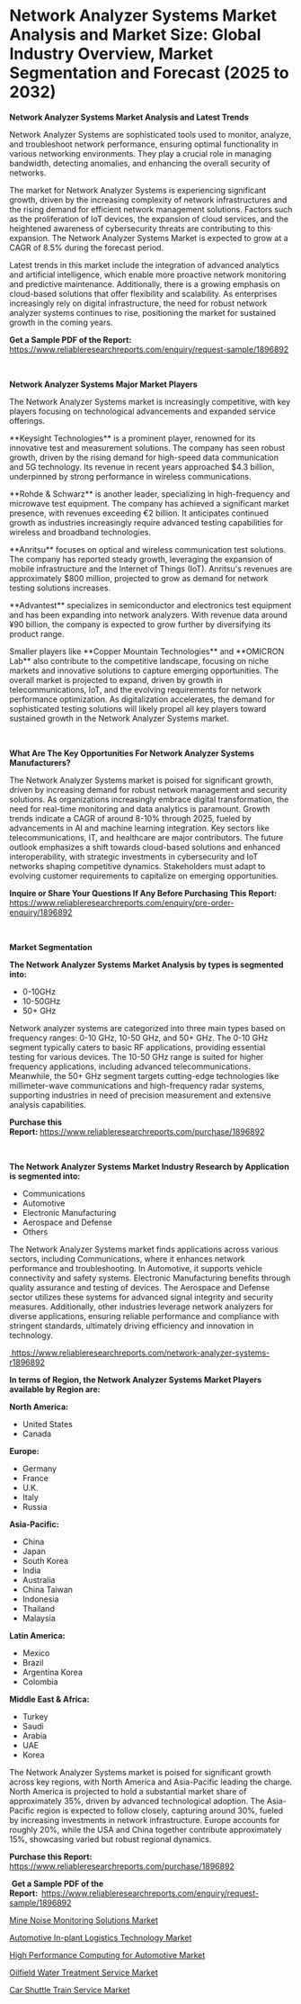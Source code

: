 <p><h1>Network Analyzer Systems Market Analysis and Market Size: Global Industry Overview, Market Segmentation and Forecast (2025 to 2032)</h1></p><p><strong>Network Analyzer Systems Market Analysis and Latest Trends</strong></p>
<p><p>Network Analyzer Systems are sophisticated tools used to monitor, analyze, and troubleshoot network performance, ensuring optimal functionality in various networking environments. They play a crucial role in managing bandwidth, detecting anomalies, and enhancing the overall security of networks.</p><p>The market for Network Analyzer Systems is experiencing significant growth, driven by the increasing complexity of network infrastructures and the rising demand for efficient network management solutions. Factors such as the proliferation of IoT devices, the expansion of cloud services, and the heightened awareness of cybersecurity threats are contributing to this expansion. The Network Analyzer Systems Market is expected to grow at a CAGR of 8.5% during the forecast period. </p><p>Latest trends in this market include the integration of advanced analytics and artificial intelligence, which enable more proactive network monitoring and predictive maintenance. Additionally, there is a growing emphasis on cloud-based solutions that offer flexibility and scalability. As enterprises increasingly rely on digital infrastructure, the need for robust network analyzer systems continues to rise, positioning the market for sustained growth in the coming years.</p></p>
<p><strong>Get a Sample PDF of the Report:&nbsp;</strong> <a href="https://www.reliableresearchreports.com/enquiry/request-sample/1896892?utm_campaign=2771&utm_medium=2&utm_source=Github&utm_content=ia&utm_term=11032025&utm_id=network-analyzer-systems">https://www.reliableresearchreports.com/enquiry/request-sample/1896892</a></p>
<p>&nbsp;</p>
<p><strong>Network Analyzer Systems Major Market Players</strong></p>
<p><p>The Network Analyzer Systems market is increasingly competitive, with key players focusing on technological advancements and expanded service offerings. </p><p>**Keysight Technologies** is a prominent player, renowned for its innovative test and measurement solutions. The company has seen robust growth, driven by the rising demand for high-speed data communication and 5G technology. Its revenue in recent years approached $4.3 billion, underpinned by strong performance in wireless communications.</p><p>**Rohde & Schwarz** is another leader, specializing in high-frequency and microwave test equipment. The company has achieved a significant market presence, with revenues exceeding €2 billion. It anticipates continued growth as industries increasingly require advanced testing capabilities for wireless and broadband technologies.</p><p>**Anritsu** focuses on optical and wireless communication test solutions. The company has reported steady growth, leveraging the expansion of mobile infrastructure and the Internet of Things (IoT). Anritsu's revenues are approximately $800 million, projected to grow as demand for network testing solutions increases.</p><p>**Advantest** specializes in semiconductor and electronics test equipment and has been expanding into network analyzers. With revenue data around ¥90 billion, the company is expected to grow further by diversifying its product range.</p><p>Smaller players like **Copper Mountain Technologies** and **OMICRON Lab** also contribute to the competitive landscape, focusing on niche markets and innovative solutions to capture emerging opportunities. The overall market is projected to expand, driven by growth in telecommunications, IoT, and the evolving requirements for network performance optimization. As digitalization accelerates, the demand for sophisticated testing solutions will likely propel all key players toward sustained growth in the Network Analyzer Systems market.</p></p>
<p>&nbsp;</p>
<p><strong>What Are The Key Opportunities For Network Analyzer Systems Manufacturers?</strong></p>
<p><p>The Network Analyzer Systems market is poised for significant growth, driven by increasing demand for robust network management and security solutions. As organizations increasingly embrace digital transformation, the need for real-time monitoring and data analytics is paramount. Growth trends indicate a CAGR of around 8-10% through 2025, fueled by advancements in AI and machine learning integration. Key sectors like telecommunications, IT, and healthcare are major contributors. The future outlook emphasizes a shift towards cloud-based solutions and enhanced interoperability, with strategic investments in cybersecurity and IoT networks shaping competitive dynamics. Stakeholders must adapt to evolving customer requirements to capitalize on emerging opportunities.</p></p>
<p><strong>Inquire or Share Your Questions If Any Before Purchasing This Report:</strong> <a href="https://www.reliableresearchreports.com/enquiry/pre-order-enquiry/1896892?utm_campaign=2771&utm_medium=2&utm_source=Github&utm_content=ia&utm_term=11032025&utm_id=network-analyzer-systems">https://www.reliableresearchreports.com/enquiry/pre-order-enquiry/1896892</a></p>
<p>&nbsp;</p>
<p><strong>Market Segmentation</strong></p>
<p><strong>The Network Analyzer Systems Market Analysis by types is segmented into:</strong></p>
<p><ul><li>0-10GHz</li><li>10-50GHz</li><li>50+ GHz</li></ul></p>
<p><p>Network analyzer systems are categorized into three main types based on frequency ranges: 0-10 GHz, 10-50 GHz, and 50+ GHz. The 0-10 GHz segment typically caters to basic RF applications, providing essential testing for various devices. The 10-50 GHz range is suited for higher frequency applications, including advanced telecommunications. Meanwhile, the 50+ GHz segment targets cutting-edge technologies like millimeter-wave communications and high-frequency radar systems, supporting industries in need of precision measurement and extensive analysis capabilities.</p></p>
<p><strong>Purchase this Report:&nbsp;</strong><a href="https://www.reliableresearchreports.com/purchase/1896892?utm_campaign=2771&utm_medium=2&utm_source=Github&utm_content=ia&utm_term=11032025&utm_id=network-analyzer-systems">https://www.reliableresearchreports.com/purchase/1896892</a></p>
<p>&nbsp;</p>
<p><strong>The Network Analyzer Systems Market Industry Research by Application is segmented into:</strong></p>
<p><ul><li>Communications</li><li>Automotive</li><li>Electronic Manufacturing</li><li>Aerospace and Defense</li><li>Others</li></ul></p>
<p><p>The Network Analyzer Systems market finds applications across various sectors, including Communications, where it enhances network performance and troubleshooting. In Automotive, it supports vehicle connectivity and safety systems. Electronic Manufacturing benefits through quality assurance and testing of devices. The Aerospace and Defense sector utilizes these systems for advanced signal integrity and security measures. Additionally, other industries leverage network analyzers for diverse applications, ensuring reliable performance and compliance with stringent standards, ultimately driving efficiency and innovation in technology.</p></p>
<p><a href="https://www.reliableresearchreports.com/network-analyzer-systems-r1896892?utm_campaign=2771&utm_medium=2&utm_source=Github&utm_content=ia&utm_term=11032025&utm_id=network-analyzer-systems">&nbsp;https://www.reliableresearchreports.com/network-analyzer-systems-r1896892</a></p>
<p><strong>In terms of Region, the Network Analyzer Systems Market Players available by Region are:</strong></p>
<p>
    <p> <strong> North America: </strong>
        <ul>
            <li>United States</li>
            <li>Canada</li>
        </ul>
        </p> 
    <p> <strong> Europe: </strong>
        <ul>
            <li>Germany</li>
            <li>France</li>
            <li>U.K.</li>
            <li>Italy</li>
            <li>Russia</li>
        </ul>
        </p> 
    <p> <strong> Asia-Pacific: </strong>
        <ul>
            <li>China</li>
            <li>Japan</li>
            <li>South Korea</li>
            <li>India</li>
            <li>Australia</li>
            <li>China Taiwan</li>
            <li>Indonesia</li>
            <li>Thailand</li>
            <li>Malaysia</li>
        </ul>
        </p> 
    <p> <strong> Latin America: </strong>
        <ul>
            <li>Mexico</li>
            <li>Brazil</li>
            <li>Argentina Korea</li>
            <li>Colombia</li>
        </ul>
        </p> 
    <p> <strong> Middle East & Africa: </strong>
        <ul>
            <li>Turkey</li>
            <li>Saudi</li>
            <li>Arabia</li>
            <li>UAE</li>
            <li>Korea</li>
        </ul>
    </p>
    </p>
<p><p>The Network Analyzer Systems market is poised for significant growth across key regions, with North America and Asia-Pacific leading the charge. North America is projected to hold a substantial market share of approximately 35%, driven by advanced technological adoption. The Asia-Pacific region is expected to follow closely, capturing around 30%, fueled by increasing investments in network infrastructure. Europe accounts for roughly 20%, while the USA and China together contribute approximately 15%, showcasing varied but robust regional dynamics.</p></p>
<p><strong>Purchase this Report: </strong><a href="https://www.reliableresearchreports.com/purchase/1896892?utm_campaign=2771&utm_medium=2&utm_source=Github&utm_content=ia&utm_term=11032025&utm_id=network-analyzer-systems">https://www.reliableresearchreports.com/purchase/1896892</a></p>
<p>&nbsp;<strong>Get a Sample PDF of the Report:&nbsp;&nbsp;</strong><a href="https://www.reliableresearchreports.com/enquiry/request-sample/1896892?utm_campaign=2771&utm_medium=2&utm_source=Github&utm_content=ia&utm_term=11032025&utm_id=network-analyzer-systems">https://www.reliableresearchreports.com/enquiry/request-sample/1896892</a></p>
<p><strong></strong></p>
<p><p><a href="https://github.com/reahmmunises/Market-Research-Report-List-1/blob/main/mine-noise-monitoring-solutions-market.md?utm_campaign=2771&utm_medium=2&utm_source=Github&utm_content=ia&utm_term=11032025&utm_id=network-analyzer-systems">Mine Noise Monitoring Solutions Market</a></p><p><a href="https://github.com/moratronak3q/Market-Research-Report-List-1/blob/main/automotive-in-plant-logistics-technology-market.md?utm_campaign=2771&utm_medium=2&utm_source=Github&utm_content=ia&utm_term=11032025&utm_id=network-analyzer-systems">Automotive In-plant Logistics Technology Market</a></p><p><a href="https://github.com/latzerelfigo48/Market-Research-Report-List-1/blob/main/high-performance-computing-for-automotive-market.md?utm_campaign=2771&utm_medium=2&utm_source=Github&utm_content=ia&utm_term=11032025&utm_id=network-analyzer-systems">High Performance Computing for Automotive Market</a></p><p><a href="https://github.com/ghaligopezf5/Market-Research-Report-List-1/blob/main/oilfield-water-treatment-service-market.md?utm_campaign=2771&utm_medium=2&utm_source=Github&utm_content=ia&utm_term=11032025&utm_id=network-analyzer-systems">Oilfield Water Treatment Service Market</a></p><p><a href="https://github.com/drielvinki/Market-Research-Report-List-1/blob/main/car-shuttle-train-service-market.md?utm_campaign=2771&utm_medium=2&utm_source=Github&utm_content=ia&utm_term=11032025&utm_id=network-analyzer-systems">Car Shuttle Train Service Market</a></p></p>